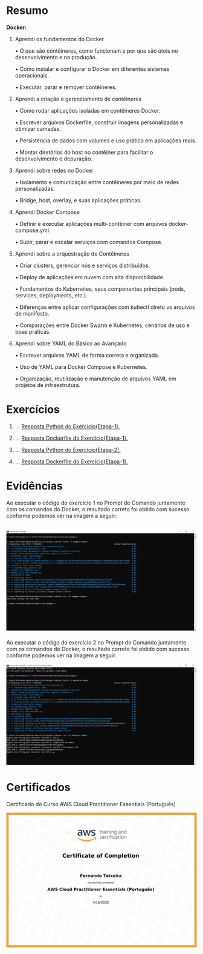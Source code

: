 # Resumo

**Docker:** 
1. Aprendi os fundamentos do Docker

    • O que são contêineres, como funcionam e por que são úteis no desenvolvimento e na produção.

    • Como instalar e configurar o Docker em diferentes sistemas operacionais.

    • Executar, parar e remover contêineres.

2. Aprendi a criação e gerenciamento de contêineres

    • Como rodar aplicações isoladas em contêineres Docker.

    • Escrever arquivos Dockerfile, construir imagens personalizadas e otimizar camadas.

    • Persistência de dados com volumes e uso prático em aplicações reais.

    • Montar diretórios do host no contêiner para facilitar o desenvolvimento e depuração.

3. Aprendi sobre redes no Docker

    • Isolamento e comunicação entre contêineres por meio de redes personalizadas.

    • Bridge, host, overlay, e suas aplicações práticas.

4. Aprendi Docker Compose

    • Definir e executar aplicações multi-contêiner com arquivos docker-compose.yml.

    • Subir, parar e escalar serviços com comandos Compose.

5. Aprendi sobre a orquestração de Contêineres

    • Criar clusters, gerenciar nós e serviços distribuídos.

    • Deploy de aplicações em nuvem com alta disponibilidade.

    • Fundamentos do Kubernetes, seus componentes principais (pods, services, deployments, etc.).

    • Diferenças entre aplicar configurações com kubectl direto vs arquivos de manifesto.

    • Comparações entre Docker Swarm e Kubernetes, cenários de uso e boas práticas.

7. Aprendi sobre YAML do Básico ao Avançado

    • Escrever arquivos YAML de forma correta e organizada.

    • Uso de YAML para Docker Compose e Kubernetes.

    • Organização, reutilização e manutenção de arquivos YAML em projetos de infraestrutura.


# Exercícios


1. ...
[Resposta Python do Exercício(Etapa-1).](./Exercicios/etapa-1/carguru.py)


2. ...
[Resposta Dockerfile do Exercício(Etapa-1).](./Exercicios/etapa-1/Dockerfile)


3. ...
[Resposta Python do Exercício(Etapa-2).](./Exercicios/etapa-2/mascarar.py)


4. ...
[Resposta Dockerfile do Exercício(Etapa-1).](./Exercicios/etapa-2/Dockerfile)


# Evidências


Ao executar o código do exercício 1 no Prompt de Comando juntamente com os comandos do Docker, o resultado correto foi obtido com sucesso conforme podemos ver na imagem a seguir:

![Evidencia 1](./Evidencias/exercicio/etapa-1/etapa1.png)
-

Ao executar o código do exercício 2 no Prompt de Comando juntamente com os comandos do Docker, o resultado correto foi obtido com sucesso conforme podemos ver na imagem a seguir:

![Evidencia 2](./Evidencias/exercicio/etapa-2/etapa2.png)


# Certificados


Certificado do Curso AWS Cloud Practitioner Essentials (Português)

![Curso ABC](./Certificados/1.png)
